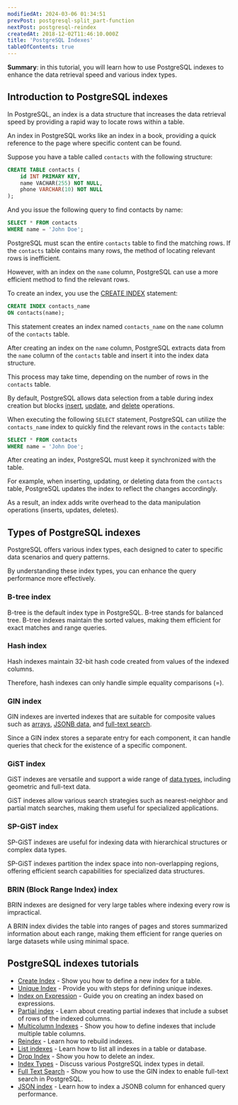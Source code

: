 ```yaml
---
modifiedAt: 2024-03-06 01:34:51
prevPost: postgresql-split_part-function
nextPost: postgresql-reindex
createdAt: 2018-12-02T11:46:10.000Z
title: 'PostgreSQL Indexes'
tableOfContents: true
---
```


**Summary**: in this tutorial, you will learn how to use PostgreSQL indexes to enhance the data retrieval speed and various index types.

## Introduction to PostgreSQL indexes

In PostgreSQL, an index is a data structure that increases the data retrieval speed by providing a rapid way to locate rows within a table.

An index in PostgreSQL works like an index in a book, providing a quick reference to the page where specific content can be found.

Suppose you have a table called `contacts` with the following structure:

```sql
CREATE TABLE contacts (
    id INT PRIMARY KEY,
    name VACHAR(255) NOT NULL,
    phone VARCHAR(10) NOT NULL
);
```

And you issue the following query to find contacts by name:

```sql
SELECT * FROM contacts
WHERE name = 'John Doe';
```

PostgreSQL must scan the entire `contacts` table to find the matching rows. If the `contacts` table contains many rows, the method of locating relevant rows is inefficient.

However, with an index on the `name` column, PostgreSQL can use a more efficient method to find the relevant rows.

To create an index, you use the [CREATE INDEX](/postgresql/postgresql-indexes/postgresql-create-index) statement:

```sql
CREATE INDEX contacts_name
ON contacts(name);
```

This statement creates an index named `contacts_name` on the `name` column of the `contacts` table.

After creating an index on the `name` column, PostgreSQL extracts data from the `name` column of the `contacts` table and insert it into the index data structure.

This process may take time, depending on the number of rows in the `contacts` table.

By default, PostgreSQL allows data selection from a table during index creation but blocks [insert](/postgresql/postgresql-insert), [update](/postgresql/postgresql-tutorial/postgresql-update), and [delete](/postgresql/postgresql-tutorial/postgresql-delete) operations.

When executing the following `SELECT` statement, PostgreSQL can utilize the `contacts_name` index to quickly find the relevant rows in the `contacts` table:

```sql
SELECT * FROM contacts
WHERE name = 'John Doe';
```

After creating an index, PostgreSQL must keep it synchronized with the table.

For example, when inserting, updating, or deleting data from the `contacts` table, PostgreSQL updates the index to reflect the changes accordingly.

As a result, an index adds write overhead to the data manipulation operations (inserts, updates, deletes).

## Types of PostgreSQL indexes

PostgreSQL offers various index types, each designed to cater to specific data scenarios and query patterns.

By understanding these index types, you can enhance the query performance more effectively.

### B-tree index

B-tree is the default index type in PostgreSQL. B-tree stands for balanced tree. B-tree indexes maintain the sorted values, making them efficient for exact matches and range queries.

### Hash index

Hash indexes maintain 32-bit hash code created from values of the indexed columns.

Therefore, hash indexes can only handle simple equality comparisons (=).

### GIN index

GIN indexes are inverted indexes that are suitable for composite values such as [arrays](/postgresql/postgresql-array), [JSONB data](/postgresql/postgresql-indexes/postgresql-json-index), and [full-text search](/postgresql/postgresql-indexes/postgresql-full-text-search).

Since a GIN index stores a separate entry for each component, it can handle queries that check for the existence of a specific component.

### GiST index

GiST indexes are versatile and support a wide range of [data types](/postgresql/postgresql-data-types), including geometric and full-text data.

GiST indexes allow various search strategies such as nearest-neighbor and partial match searches, making them useful for specialized applications.

### SP-GiST index

SP-GiST indexes are useful for indexing data with hierarchical structures or complex data types.

SP-GiST indexes partition the index space into non-overlapping regions, offering efficient search capabilities for specialized data structures.

### BRIN (Block Range Index) index

BRIN indexes are designed for very large tables where indexing every row is impractical.

A BRIN index divides the table into ranges of pages and stores summarized information about each range, making them efficient for range queries on large datasets while using minimal space.

## PostgreSQL indexes tutorials

- [Create Index](/postgresql/postgresql-indexes/postgresql-create-index) - Show you how to define a new index for a table.
- [Unique Index](/postgresql/postgresql-indexes/postgresql-unique-index) - Provide you with steps for defining unique indexes.
- [Index on Expression](/postgresql/postgresql-indexes/postgresql-index-on-expression) - Guide you on creating an index based on expressions.
- [Partial index](/postgresql/postgresql-indexes/postgresql-partial-index) - Learn about creating partial indexes that include a subset of rows of the indexed columns.
- [Multicolumn Indexes](/postgresql/postgresql-indexes/postgresql-multicolumn-indexes) - Show you how to define indexes that include multiple table columns.
- [Reindex](/postgresql/postgresql-indexes/postgresql-reindex) - Learn how to rebuild indexes.
- [List indexes](/postgresql/postgresql-indexes/postgresql-list-indexes) - Learn how to list all indexes in a table or database.
- [Drop Index](/postgresql/postgresql-indexes/postgresql-drop-index) - Show you how to delete an index.
- [Index Types](/postgresql/postgresql-indexes/postgresql-index-types) - Discuss various PostgreSQL index types in detail.
- [Full Text Search](/postgresql/postgresql-indexes/postgresql-full-text-search) - Show you how to use the GIN index to enable full-text search in PostgreSQL.
- [JSON index](/postgresql/postgresql-indexes/postgresql-json-index) - Learn how to index a JSONB column for enhanced query performance.
